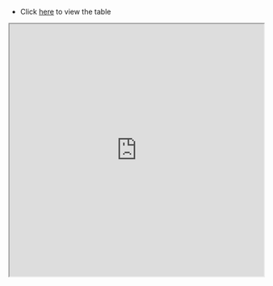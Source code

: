- Click [here](https://smrayeed.github.io/univ.html) to view the table

<iframe src="https://smrayeed.github.io/univ.html" width="100%" height="500px"></iframe>
